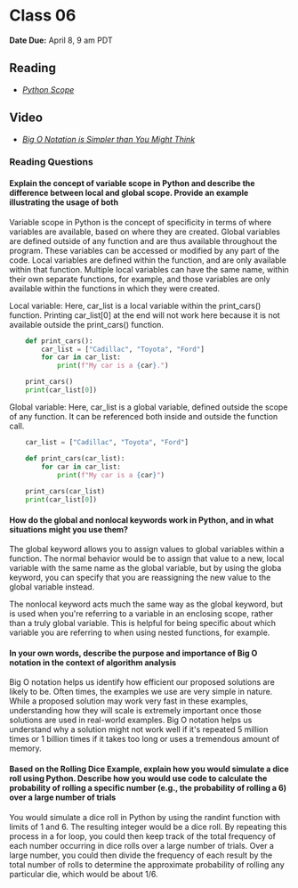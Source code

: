 # Class 06

**Date Due:** April 8, 9 am PDT

## Reading

- [_Python Scope_](https://realpython.com/python-scope-legb-rule/)

## Video

- [_Big O Notation is Simpler than You Might Think_](https://www.youtube.com/watch?v=dNorFNlDbX0)

### Reading Questions

#### Explain the concept of variable scope in Python and describe the difference between local and global scope. Provide an example illustrating the usage of both

Variable scope in Python is the concept of specificity in terms of where variables are available, based on where
they are created. Global variables are defined outside of any function and are thus available throughout the
program. These variables can be accessed or modified by any part of the code. Local variables are defined within
the function, and are only available within that function. Multiple local variables can have the same name, within
their own separate functions, for example, and those variables are only available within the functions in which they
were created.

Local variable: Here, car_list is a local variable within the print_cars() function. Printing car_list[0] at the end will
not work here because it is not available outside the print_cars() function.

```python
    def print_cars():
        car_list = ["Cadillac", "Toyota", "Ford"]
        for car in car_list:
            print(f"My car is a {car}.")

    print_cars()
    print(car_list[0])
```

Global variable: Here, car_list is a global variable, defined outside the scope of any function. It can be referenced both inside
and outside the function call.

```python
    car_list = ["Cadillac", "Toyota", "Ford"]

    def print_cars(car_list):
        for car in car_list:
            print(f"My car is a {car}")
    
    print_cars(car_list)
    print(car_list[0])

```

#### How do the global and nonlocal keywords work in Python, and in what situations might you use them?

The global keyword allows you to assign values to global variables within
a function. The normal behavior would be to assign that value to a new,
local variable with the same name as the global variable, but by using the
globa keyword, you can specify that you are reassigning the new value to
the global variable instead.

The nonlocal keyword acts much the same way as the global keyword, but is
used when you're referring to a variable in an enclosing scope, rather than
a truly global variable. This is helpful for being specific about which
variable you are referring to when using nested functions, for example.

#### In your own words, describe the purpose and importance of Big O notation in the context of algorithm analysis

Big O notation helps us identify how efficient our proposed solutions are
likely to be. Often times, the examples we use are very simple in nature.
While a proposed solution may work very fast in these examples, understanding
how they will scale is extremely important once those solutions are used in
real-world examples. Big O notation helps us understand why a solution might
not work well if it's repeated 5 million times or 1 billion times if it takes
too long or uses a tremendous amount of memory.

#### Based on the Rolling Dice Example, explain how you would simulate a dice roll using Python. Describe how you would use code to calculate the probability of rolling a specific number (e.g., the probability of rolling a 6) over a large number of trials

You would simulate a dice roll in Python by using the randint function with limits of
1 and 6. The resulting integer would be a dice roll. By repeating this process in a for
loop, you could then keep track of the total frequency of each number occurring in dice
rolls over a large number of trials. Over a large number, you could then divide the
frequency of each result by the total number of rolls to determine the approximate
probability of rolling any particular die, which would be about 1/6.
